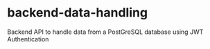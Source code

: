 # backend-data-handling
Backend API to handle data from a PostGreSQL database using JWT Authentication
